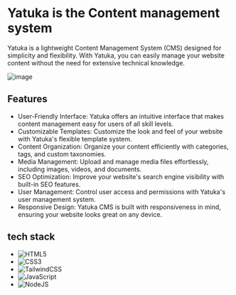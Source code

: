 # Yatuka is the Content management system

Yatuka is a lightweight Content Management System (CMS) designed for simplicity and flexibility. With Yatuka, you can easily manage your website content without the need for extensive technical knowledge.

![image](https://github.com/ghasemizade/yatuka-cms/assets/92257857/0ef7364a-7ca1-41fc-aeaa-130379e47fb1)

## Features
* User-Friendly Interface: Yatuka offers an intuitive interface that makes content management easy for users of all skill levels.
* Customizable Templates: Customize the look and feel of your website with Yatuka's flexible template system.
* Content Organization: Organize your content efficiently with categories, tags, and custom taxonomies.
* Media Management: Upload and manage media files effortlessly, including images, videos, and documents.
* SEO Optimization: Improve your website's search engine visibility with built-in SEO features.
* User Management: Control user access and permissions with Yatuka's user management system.
* Responsive Design: Yatuka CMS is built with responsiveness in mind, ensuring your website looks great on any device.

## tech stack

- ![HTML5](https://img.shields.io/badge/html5-%23E34F26.svg?style=for-the-badge&logo=html5&logoColor=white)
- ![CSS3](https://img.shields.io/badge/css3-%231572B6.svg?style=for-the-badge&logo=css3&logoColor=white)
- ![TailwindCSS](https://img.shields.io/badge/tailwindcss-%2338B2AC.svg?style=for-the-badge&logo=tailwind-css&logoColor=white)
- ![JavaScript](https://img.shields.io/badge/javascript-%23323330.svg?style=for-the-badge&logo=javascript&logoColor=%23F7DF1E)
- ![NodeJS](https://img.shields.io/badge/node.js-6DA55F?style=for-the-badge&logo=node.js&logoColor=white)

